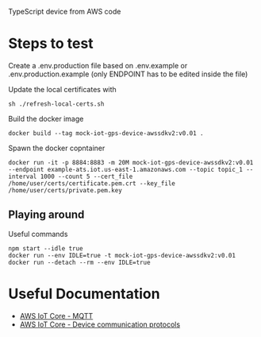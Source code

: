 TypeScript device from AWS code

# Steps to test

Create a .env.production file based on .env.example or .env.production.example (only ENDPOINT has to be edited inside the file)

Update the local certificates with
```
sh ./refresh-local-certs.sh
```

Build the docker image
```
docker build --tag mock-iot-gps-device-awssdkv2:v0.01 .
```

Spawn the docker copntainer
```
docker run -it -p 8884:8883 -m 20M mock-iot-gps-device-awssdkv2:v0.01 --endpoint example-ats.iot.us-east-1.amazonaws.com --topic topic_1 --interval 1000 --count 5 --cert_file /home/user/certs/certificate.pem.crt --key_file /home/user/certs/private.pem.key
```

## Playing around

Useful commands
```
npm start --idle true
docker run --env IDLE=true -t mock-iot-gps-device-awssdkv2:v0.01
docker run --detach --rm --env IDLE=true
```

# Useful Documentation

* [AWS IoT Core - MQTT](https://docs.aws.amazon.com/iot/latest/developerguide/mqtt.html)
* [AWS IoT Core - Device communication protocols](https://docs.aws.amazon.com/iot/latest/developerguide/protocols.html)

